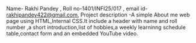  Name- Rakhi Pandey ,
 Roll no-1401/INFI25/017 ,
 email id- rakhipandey422@gmail.com,
 Project description -A simple About me web page using HTML,Internal CSS.It include a header with name and roll number ,a short introduction,list of hobbies,a weekly learninng schedule table,contact form and an embedded YouTube video.
